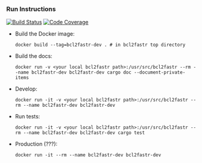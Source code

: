 ### Run Instructions

[![Build Status](https://travis-ci.org/czbiohub/bcl2fastr.svg?branch=master)](https://travis-ci.org/czbiohub/bcl2fastr)
[![Code Coverage](https://codecov.io/gh/czbiohub/bcl2fastr/branch/master/graph/badge.svg)](https://codecov.io/gh/czbiohub/bcl2fastr)

 - Build the Docker image:

   `docker build --tag=bcl2fastr-dev . # in bcl2fastr top directory`

 - Build the docs:

   `docker run -v <your local bcl2fastr path>:/usr/src/bcl2fastr --rm --name bcl2fastr-dev bcl2fastr-dev cargo doc --document-private-items`

 - Develop:

   `docker run -it -v <your local bcl2fastr path>:/usr/src/bcl2fastr --rm --name bcl2fastr-dev bcl2fastr-dev`

 - Run tests:

   `docker run -it -v <your local bcl2fastr path>:/usr/src/bcl2fastr --rm --name bcl2fastr-dev bcl2fastr-dev cargo test`

 - Production (???):

   `docker run -it --rm --name bcl2fastr-dev bcl2fastr-dev`
